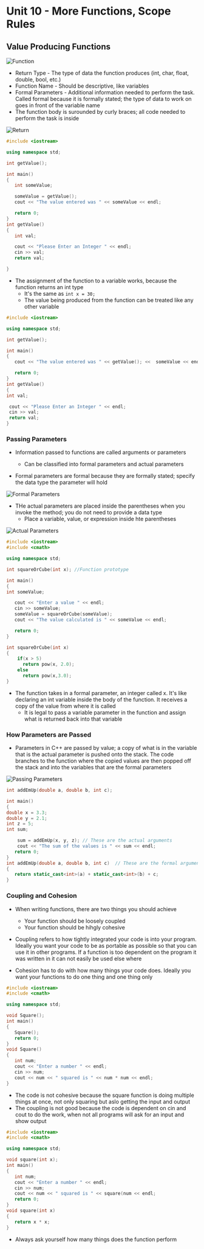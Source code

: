 # Unit 10 - More Functions, Scope Rules

## Value Producing Functions

![Function](function.PNG)

* Return Type - The type of data the function produces (int, char, float, double, bool, etc.)
* Function Name - Should be descriptive, like variables
* Formal Parameters - Additional information needed to perform the task. Called formal because it is formally stated; the type of data to work on goes in front of the variable name
* The function body is surounded by curly braces; all code needed to perform the task is inside

![Return](return.PNG)

```cpp
#include <iostream> 

using namespace std; 

int getValue(); 

int main()
{
   int someValue; 

   someValue = getValue();
   cout << "The value entered was " << someValue << endl;

   return 0;
}
int getValue()
{
   int val;

   cout << "Please Enter an Integer " << endl;
   cin >> val;
   return val;

}
```

* The assignment of the function to a variable works, because the function returns an int type
  * It's the same as ```int x = 30;```
  * The value being produced from the function can be treated like any other variable

```cpp
#include <iostream> 

using namespace std; 

int getValue(); 

int main()
{
   cout << "The value entered was " << getValue(); <<  someValue << endl;

   return 0;
}
int getValue()
{
int val;

 cout << "Please Enter an Integer " << endl;
 cin >> val;
 return val;
}
```

### Passing Parameters

* Information passed to functions are called arguments or parameters
  * Can be classified into formal parameters and actual parameters

* Formal parameters are formal because they are formally stated; specify the data type the parameter will hold

![Formal Parameters](formal.PNG)

* THe actual parameters are placed inside the parentheses when you invoke the method; you do not need to provide a data type
  * Place a variable, value, or expression inside hte parentheses

![Actual Parameters](actual.PNG)

```cpp
#include <iostream>
#include <cmath> 

using namespace std; 

int squareOrCube(int x); //Function prototype  

int main()
{
int someValue; 

   cout << "Enter a value " << endl;
   cin >> someValue;
   someValue = squareOrCube(someValue);
   cout << "The value calculated is " << someValue << endl; 

   return 0;
}

int squareOrCube(int x)
{
    if(x > 5)
      return pow(x, 2.0);
    else
      return pow(x,3.0);
}
```

* The function takes in a formal parameter, an integer called x. It's like declaring an int variable inside the body of the function. It receives a copy of the value from where it is called
  * It is legal to pass a variable parameter in the function and assign what is returned back into that variable

### How Parameters are Passed

* Parameters in C++ are passed by value; a copy of what is in the variable that is the actual parameter is pushed onto the stack. The code branches to the function where the copied values are then popped off the stack and into the variables that are the formal parameters

![Passing Parameters](cppparameters.gif)

```cpp
int addEmUp(double a, double b, int c); 

int main()
{
double x = 3.3;
double y = 2.1;
int z = 5;
int sum; 

    sum = addEmUp(x, y, z);	// These are the actual arguments
    cout << "The sum of the values is " << sum << endl;
   return 0;
}
int addEmUp(double a, double b, int c)	// These are the formal arguments
{
   return static_cast<int>(a) + static_cast<int>(b) + c;
}
```

### Coupling and Cohesion

* When writing functions, there are two things you should achieve
  * Your function should be loosely coupled
  * Your function should be hihgly cohesive

* Coupling refers to how tightly integrated your code is into your program. Ideally you want your code to be as portable as possible so that you can use it in other programs. If a function is too dependent on the program it was written in it can not easily be used else where

* Cohesion has to do with how many things your code does. Ideally you want your functions to do one thing and one thing only

```cpp
#include <iostream>
#include <cmath>

using namespace std;

void Square();
int main()
{
   Square();
   return 0;
}
void Square()
{
   int num;
   cout << "Enter a number " << endl;
   cin >> num;
   cout << num << " squared is " << num * num << endl;
}
```

* The code is not cohesive because the square function is doing multiple things at once, not only squaring but aslo getting the input and output
* The coupling is not good because the code is dependent on cin and cout to do the work, when not all programs will ask for an input and show output

```cpp
#include <iostream>
#include <cmath>

using namespace std;

void square(int x);
int main()
{
   int num;
   cout << "Enter a number " << endl;
   cin >> num;
   cout << num << " squared is " << square(num << endl;
   return 0;
}
void square(int x)
{
   return x * x;   
}
```

* Always ask yourself how many things does the function perform